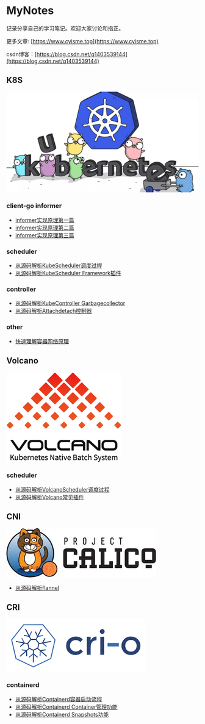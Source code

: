 # MyNotes
记录分享自己的学习笔记。欢迎大家讨论和指正。

更多文章: [https://www.cyisme.top](https://www.cyisme.top)

csdn博客：[https://blog.csdn.net/q1403539144](https://blog.csdn.net/q1403539144)

## K8S
![](images/k8s_logo.jpeg)
### client-go informer
- [informer实现原理第一篇](/k8s/client-go/informer/informer-1.md)
- [informer实现原理第二篇](/k8s/client-go/informer/informer-2.md)
- [informer实现原理第三篇](/k8s/client-go/informer/informer-3.md)
### scheduler
- [从源码解析KubeScheduler调度过程](/k8s/scheduler/scheduler_flow/index.md)
- [从源码解析KubeScheduler Framework插件](/k8s/scheduler/framework/index.md)
### controller
- [从源码解析KubeController Garbagecollector](/k8s/controller/gc/index.md)
- [从源码解析Attachdetach控制器](/k8s/controller/attachdetach/index.md)
### other
- [快速理解容器网络原理](/k8s/basic/快速理解容器网络原理.md)

## Volcano
![](images/volcano_logo.png)
### scheduler
- [从源码解析VolcanoScheduler调度过程](/volcano/flow/index.md)
- [从源码解析Volcano常见插件](/volcano/plugins/index.md)

## CNI
![](images/network_logo.jpeg)
- [从源码解析flannel](/cni/flannel/index.md)

## CRI
![](images/cri_logo.png)
### containerd
- [从源码解析Containerd容器启动流程](/cri/containerd/run/index.md)
- [从源码解析Containerd Container管理功能](/cri/containerd/container/index.md)
- [从源码解析Containerd Snapshots功能](/cri/containerd/snapshots/index.md)
